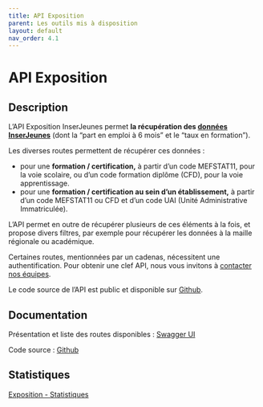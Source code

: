 ```yaml
---
title: API Exposition
parent: Les outils mis à disposition
layout: default
nav_order: 4.1
---
```


# API Exposition

## Description

L’API Exposition InserJeunes permet **la récupération des [données InserJeunes]** (dont la “part en emploi à 6 mois” et le “taux en formation”).

Les diverses routes permettent de récupérer ces données : 

- pour une **formation / certification,** à partir d’un code MEFSTAT11, pour la voie scolaire, ou d’un code formation diplôme (CFD), pour la voie apprentissage.
- pour une **formation / certification au sein d’un établissement,** à partir d’un code MEFSTAT11 ou CFD et d’un code UAI (Unité Administrative Immatriculée).

L’API permet en outre de récupérer plusieurs de ces éléments à la fois, et propose divers filtres, par exemple pour récupérer les données à la maille régionale ou académique.

Certaines routes, mentionnées par un cadenas, nécessitent une authentification. Pour obtenir une clef API, nous vous invitons à [contacter nos équipes](mailto:contact@inserjeunes.beta.gouv.fr).

Le code source de l’API est public et disponible sur [Github].

## Documentation

Présentation et liste des routes disponibles :
[Swagger UI]

Code source : 
[Github]

## Statistiques

[Exposition - Statistiques]

[données InserJeunes]: https://documentation.exposition.inserjeunes.beta.gouv.fr/
[Github]: https://github.com/mission-apprentissage/trajectoires-pro/
[Swagger UI]: https://exposition.inserjeunes.beta.gouv.fr/api/doc/#/default/get_api_inserjeunes_formations
[Exposition - Statistiques]: https://statistiques.exposition.inserjeunes.beta.gouv.fr/
